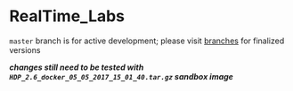 # RealTime_Labs

`master` branch is for active development; please visit 
[branches](https://github.com/HortonworksUniversity/RealTime_Labs/branches "branches") for finalized versions

***changes still need to be tested with `HDP_2.6_docker_05_05_2017_15_01_40.tar.gz` sandbox image***



